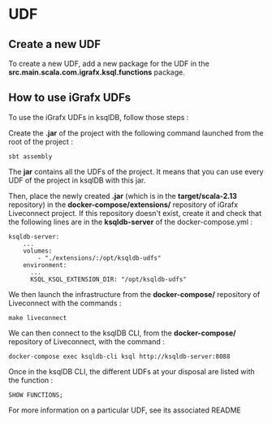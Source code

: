 # UDF

## Create a new UDF

To create a new UDF, add a new package for the UDF in the **src.main.scala.com.igrafx.ksql.functions** package.

## How to use iGrafx UDFs

To use the iGrafx UDFs in ksqlDB, follow those steps :

Create the **.jar** of the project with the following command launched from the root of the project :

``` 
sbt assembly
```

The **jar** contains all the UDFs of the project. It means that you can use every UDF of the project in ksqlDB with this jar.

Then, place the newly created **.jar** (which is in the **target/scala-2.13** repository) in the **docker-compose/extensions/** repository of iGrafx Liveconnect project. If this repository doesn't exist, create it and check that the following lines are in the **ksqldb-server** of the docker-compose.yml :

``` 
ksqldb-server:
    ...
    volumes:
        - "./extensions/:/opt/ksqldb-udfs"
    environment:
      ...
      KSQL_KSQL_EXTENSION_DIR: "/opt/ksqldb-udfs"
```

We then launch the infrastructure from the **docker-compose/** repository of Liveconnect with the commands :

``` 
make liveconnect
```

We can then connect to the ksqlDB CLI, from the **docker-compose/** repository of Liveconnect, with the command :

``` 
docker-compose exec ksqldb-cli ksql http://ksqldb-server:8088
```

Once in the ksqlDB CLI, the different UDFs at your disposal are listed with the function : 

``` 
SHOW FUNCTIONS;
```

For more information on a particular UDF, see its associated README

